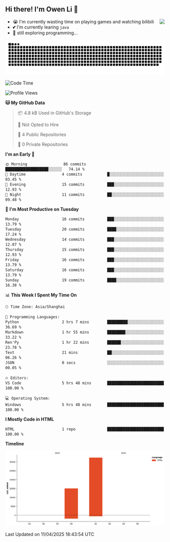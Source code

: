 ## Hi there! I'm Owen Li 👋

<a href="https://github.com/owenllli">
  <img align="right" src="https://github-readme-stats.vercel.app/api/top-langs/?username=owenllli&layout=normal" />
</a>

- 😭 I'm currently wasting time on playing games and watching bilibili
- 💕 I'm currently learing `java`
- 🤔 still exploring programming...

<!--
![Top Langs](https://github-readme-stats.vercel.app/api/top-langs/?username=owenllli&layout=normal)
-->

<picture>
  <source media="(prefers-color-scheme: dark)" srcset="https://raw.githubusercontent.com/owenllli/owenllli/output/github-snake-dark.svg" />
  <source media="(prefers-color-scheme: light)" srcset="https://raw.githubusercontent.com/owenllli/owenllli/output/github-snake.svg" />
  <img alt="github-snake" src="https://raw.githubusercontent.com/owenllli/owenllli/output/github-snake.svg" />
</picture>

<!--START_SECTION:waka-->
![Code Time](http://img.shields.io/badge/Code%20Time-126%20hrs-blue)

![Profile Views](http://img.shields.io/badge/Profile%20Views-0-blue)

**🐱 My GitHub Data** 

> 📦 4.8 kB Used in GitHub's Storage 
 > 
> 🚫 Not Opted to Hire
 > 
> 📜 4 Public Repositories 
 > 
> 🔑 0 Private Repositories 
 > 
**I'm an Early 🐤** 

```text
🌞 Morning                86 commits          ███████████████████░░░░░░   74.14 % 
🌆 Daytime                4 commits           █░░░░░░░░░░░░░░░░░░░░░░░░   03.45 % 
🌃 Evening                15 commits          ███░░░░░░░░░░░░░░░░░░░░░░   12.93 % 
🌙 Night                  11 commits          ██░░░░░░░░░░░░░░░░░░░░░░░   09.48 % 
```
📅 **I'm Most Productive on Tuesday** 

```text
Monday                   16 commits          ███░░░░░░░░░░░░░░░░░░░░░░   13.79 % 
Tuesday                  20 commits          ████░░░░░░░░░░░░░░░░░░░░░   17.24 % 
Wednesday                14 commits          ███░░░░░░░░░░░░░░░░░░░░░░   12.07 % 
Thursday                 15 commits          ███░░░░░░░░░░░░░░░░░░░░░░   12.93 % 
Friday                   16 commits          ███░░░░░░░░░░░░░░░░░░░░░░   13.79 % 
Saturday                 16 commits          ███░░░░░░░░░░░░░░░░░░░░░░   13.79 % 
Sunday                   19 commits          ████░░░░░░░░░░░░░░░░░░░░░   16.38 % 
```


📊 **This Week I Spent My Time On** 

```text
🕑︎ Time Zone: Asia/Shanghai

💬 Programming Languages: 
Python                   2 hrs 7 mins        █████████░░░░░░░░░░░░░░░░   36.69 % 
Markdown                 1 hr 55 mins        ████████░░░░░░░░░░░░░░░░░   33.22 % 
Ren'Py                   1 hr 22 mins        ██████░░░░░░░░░░░░░░░░░░░   23.78 % 
Text                     21 mins             ██░░░░░░░░░░░░░░░░░░░░░░░   06.26 % 
JSON                     0 secs              ░░░░░░░░░░░░░░░░░░░░░░░░░   00.05 % 

🔥 Editors: 
VS Code                  5 hrs 48 mins       █████████████████████████   100.00 % 

💻 Operating System: 
Windows                  5 hrs 48 mins       █████████████████████████   100.00 % 
```

**I Mostly Code in HTML** 

```text
HTML                     1 repo              █████████████████████████   100.00 % 
```



**Timeline**

![Lines of Code chart](https://raw.githubusercontent.com/owenllli/owenllli/main/assets/bar_graph.png)


 Last Updated on 11/04/2025 18:43:54 UTC
<!--END_SECTION:waka-->
